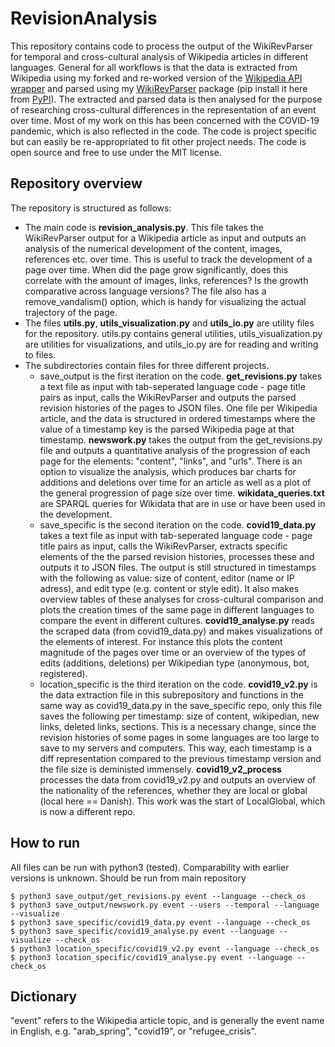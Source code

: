 # RevisionAnalysis

This repository contains code to process the output of the WikiRevParser for temporal and cross-cultural analysis of Wikipedia articles in different languages.
General for all workflows is that the data is extracted from Wikipedia using my forked and re-worked version of the [Wikipedia API wrapper](https://github.com/ajoer/Wikipedia) and parsed using my [WikiRevParser](https://github.com/ajoer/WikiRevParser) package (pip install it here from [PyPI](https://pypi.org/project/wikirevparser/)). 
The extracted and parsed data is then analysed for the purpose of researching cross-cultural differences in the representation of an event over time. Most of my work on this has been concerned with the COVID-19 pandemic, which is also reflected in the code.
The code is project specific but can easily be re-appropriated to fit other project needs. 
The code is open source and free to use under the MIT license.

## Repository overview
The repository is structured as follows: 
* The main code is **revision_analysis.py**. This file takes the WikiRevParser output for a Wikipedia article as input and outputs an analysis of the numerical development of the content, images, references etc. over time. This is useful to track the development of a page over time. When did the page grow significantly, does this correlate with the amount of images, links, references? Is the growth comparative across language versions? The file also has a remove_vandalism() option, which is handy for visualizing the actual trajectory of the page. 
* The files **utils.py**, **utils_visualization.py** and **utils_io.py** are utility files for the repository. utils.py contains general utilities, utils_visualization.py are utilities for visualizations, and utils_io.py are for reading and writing to files.
* The subdirectories contain files for three different projects. 
  + save_output is the first iteration on the code. 
**get_revisions.py** takes a text file as input with tab-seperated language code - page title pairs as input, calls the WikiRevParser and outputs the parsed revision histories of the pages to JSON files. One file per Wikipedia article, and the data is structured in ordered timestamps where the value of a timestamp key is the parsed Wikipedia page at that timestamp.
**newswork.py** takes the output from the get_revisions.py file and outputs a quantitative analysis of the progression of each page for the elements: "content", "links", and "urls". There is an option to visualize the analysis, which produces bar charts for additions and deletions over time for an article as well as a plot of the general progression of page size over time. 
**wikidata_queries.txt** are SPARQL queries for Wikidata that are in use or have been used in the development.
  + save_specific is the second iteration on the code.
**covid19_data.py** takes a text file as input with tab-seperated language code - page title pairs as input, calls the WikiRevParser, extracts specific elements of the the parsed revision histories, processes these and outputs it to JSON files. The output is still structured in timestamps with the following as value: size of content, editor (name or IP adress), and edit type (e.g. content or style edit). It also makes overview tables of these analyses for cross-cultural comparison and plots the creation times of the same page in different languages to compare the event in different cultures. 
**covid19_analyse.py** reads the scraped data (from covid19_data.py) and makes visualizations of the elements of interest. For instance this plots the content magnitude of the pages over time or an overview of the types of edits (additions, deletions) per Wikipedian type (anonymous, bot, registered).
  + location_specific is the third iteration on the code.
**covid19_v2.py** is the data extraction file in this subrepository and functions in the same way as covid19_data.py in the save_specific repo, only this file saves the following per timestamp: size of content, wikipedian, new links, deleted links, sections. This is a necessary change, since the revision histories of some pages in some languages are too large to save to my servers and computers. This way, each timestamp is a diff representation compared to the previous timestamp version and the file size is deministed immensely.
**covid19_v2_process** processes the data from covid19_v2.py and outputs an overview of the nationality of the references, whether they are local or global (local here == Danish). This work was the start of LocalGlobal, which is now a different repo. 

## How to run

All files can be run with python3 (tested). Comparability with earlier versions is unknown. Should be run from main repository

    $ python3 save_output/get_revisions.py event --language --check_os
    $ python3 save_output/newswork.py event --users --temporal --language --visualize
    $ python3 save_specific/covid19_data.py event --language --check_os
    $ python3 save_specific/covid19_analyse.py event --language --visualize --check_os
    $ python3 location_specific/covid19_v2.py event --language --check_os
    $ python3 location_specific/covid19_analyse.py event --language --check_os
   
  
## Dictionary

"event" refers to the Wikipedia article topic, and is generally the event name in English, e.g. "arab_spring", "covid19", or "refugee_crisis". 
